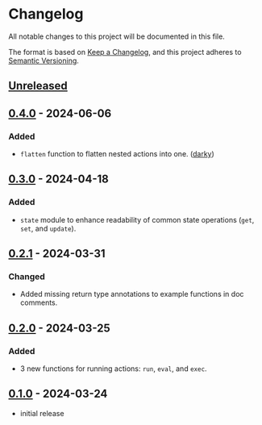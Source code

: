 # Changelog

All notable changes to this project will be documented in this file.

The format is based on [Keep a Changelog],
and this project adheres to [Semantic Versioning].

## [Unreleased]

## [0.4.0] - 2024-06-06

### Added

- `flatten` function to flatten nested actions into one. ([darky])

## [0.3.0] - 2024-04-18

### Added

- `state` module to enhance readability of common state operations (`get`, `set`, and `update`).

## [0.2.1] - 2024-03-31

### Changed

- Added missing return type annotations to example functions in doc comments.

## [0.2.0] - 2024-03-25

### Added

- 3 new functions for running actions: `run`, `eval`, and `exec`.

## [0.1.0] - 2024-03-24

- initial release

<!-- Links -->
[keep a changelog]: https://keepachangelog.com/en/1.0.0/
[semantic versioning]: https://semver.org/spec/v2.0.0.html

<!-- Versions -->
[unreleased]: https://github.com/MystPi/act/compare/v0.4.0...HEAD
[0.4.0]: https://github.com/MystPi/act/releases/v0.4.0
[0.3.0]: https://github.com/MystPi/act/releases/v0.3.0
[0.2.1]: https://github.com/MystPi/act/releases/v0.2.1
[0.2.0]: https://github.com/MystPi/act/releases/v0.2.0
[0.1.0]: https://github.com/MystPi/act/releases/v0.1.0

<!-- Authors -->
[darky]: https://github.com/darky